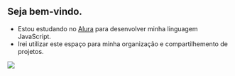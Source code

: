## Seja bem-vindo.

- Estou estudando no [Alura](https://www.alura.com.br) para desenvolver minha linguagem JavaScript.
- Irei utilizar este espaço para minha organização e compartilhemento de projetos.

![](https://tenor.com/pt-BR/view/gato-joia-gif-27503164)

